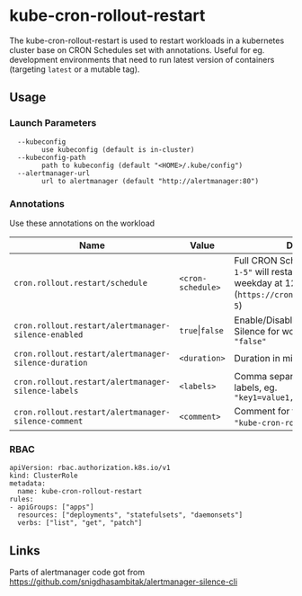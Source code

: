 # kube-cron-rollout-restart

The kube-cron-rollout-restart is used to restart workloads in a kubernetes cluster base on CRON Schedules set with annotations. Useful for eg. development environments that need to run latest version of containers (targeting `latest` or a mutable tag).

## Usage

### Launch Parameters

```
  --kubeconfig
        use kubeconfig (default is in-cluster)
  --kubeconfig-path
        path to kubeconfig (default "<HOME>/.kube/config")
  --alertmanager-url
        url to alertmanager (default "http://alertmanager:80")
```

### Annotations

Use these annotations on the workload

| Name                                                 | Value             | Description                                                                                                                      |
| ---------------------------------------------------- | ----------------- | -------------------------------------------------------------------------------------------------------------------------------- |
| `cron.rollout.restart/schedule`                      | `<cron-schedule>` | Full CRON Schedule. Eg. `"0 12 * * 1-5"` will restart the workload every weekday at 12:00 (`https://crontab.guru/#0_12_*_*_1-5`) |
| `cron.rollout.restart/alertmanager-silence-enabled`  | `true`\|`false`   | Enable/Disable Alertmanager Silence for workload. Default is `"false"`                                                           |
| `cron.rollout.restart/alertmanager-silence-duration` | `<duration>`      | Duration in minutes. (Default `"15"`)                                                                                            |
| `cron.rollout.restart/alertmanager-silence-labels`   | `<labels>`        | Comma separated silence matching labels, eg. `"key1=value1,key2=value2"`                                                         |
| `cron.rollout.restart/alertmanager-silence-comment`  | `<comment>`       | Comment for the silence. (Default `"kube-cron-rollout-restart"`)                                                                 |

### RBAC

```
apiVersion: rbac.authorization.k8s.io/v1
kind: ClusterRole
metadata:
  name: kube-cron-rollout-restart
rules:
- apiGroups: ["apps"]
  resources: ["deployments", "statefulsets", "daemonsets"]
  verbs: ["list", "get", "patch"]
```

## Links

Parts of alertmanager code got from https://github.com/snigdhasambitak/alertmanager-silence-cli

